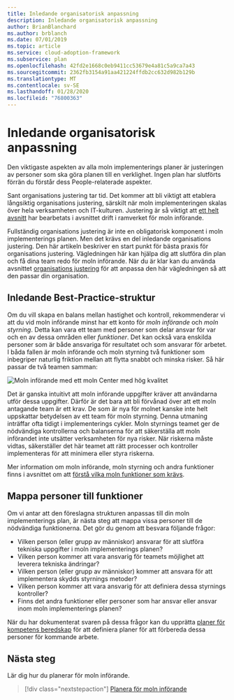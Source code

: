 ```yaml
---
title: Inledande organisatorisk anpassning
description: Inledande organisatorisk anpassning
author: BrianBlanchard
ms.author: brblanch
ms.date: 07/01/2019
ms.topic: article
ms.service: cloud-adoption-framework
ms.subservice: plan
ms.openlocfilehash: 42fd2e1668c0eb9411cc53679e4a81c5a9ca7a43
ms.sourcegitcommit: 2362fb3154a91aa421224ffdb2cc632d982b129b
ms.translationtype: MT
ms.contentlocale: sv-SE
ms.lasthandoff: 01/28/2020
ms.locfileid: "76800363"
---
```

# <a name="initial-organization-alignment"></a>Inledande organisatorisk anpassning

Den viktigaste aspekten av alla moln implementerings planer är justeringen av personer som ska göra planen till en verklighet. Ingen plan har slutförts förrän du förstår dess People-relaterade aspekter.

Sant organisations justering tar tid. Det kommer att bli viktigt att etablera långsiktig organisations justering, särskilt när moln implementeringen skalas över hela verksamheten och IT-kulturen. Justering är så viktigt att [ett helt avsnitt](../organize/index.md) har bearbetats i avsnittet drift i ramverket för moln införande.

Fullständig organisations justering är inte en obligatorisk komponent i moln implementerings planen. Men det krävs en del inledande organisations justering. Den här artikeln beskriver en start punkt för bästa praxis för organisations justering. Vägledningen här kan hjälpa dig att slutföra din plan och få dina team redo för moln införande. När du är klar kan du använda avsnittet [organisations justering](../organize/index.md) för att anpassa den här vägledningen så att den passar din organisation.

## <a name="initial-best-practice-structure"></a>Inledande Best-Practice-struktur

Om du vill skapa en balans mellan hastighet och kontroll, rekommenderar vi att du vid moln införande minst har ett konto för *moln införande* och *moln styrning*. Detta kan vara ett team med personer som delar ansvar för var och en av dessa områden eller *funktioner*. Det kan också vara enskilda personer som är både ansvariga för resultatet och som ansvarar för arbetet. I båda fallen är moln införande och moln styrning två funktioner som inbegriper naturlig friktion mellan att flytta snabbt och minska risker. Så här passar de två teamen samman:

![Moln införande med ett moln Center med hög kvalitet](../_images/ready/org-ready-best-practice.png)

Det är ganska intuitivt att moln införande uppgifter kräver att användarna utför dessa uppgifter. Därför är det bara att bli förvånad över att ett moln antagande team är ett krav. De som är nya för molnet kanske inte helt uppskattar betydelsen av ett team för moln styrning. Denna utmaning inträffar ofta tidigt i implementerings cykler. Moln styrnings teamet ger de nödvändiga kontrollerna och balanserna för att säkerställa att moln införandet inte utsätter verksamheten för nya risker. När riskerna måste vidtas, säkerställer det här teamet att rätt processer och kontroller implementeras för att minimera eller styra riskerna.

Mer information om moln införande, moln styrning och andra funktioner finns i avsnittet om att [förstå vilka moln funktioner som krävs](../organize/index.md?#understand-required-cloud-capabilities).

## <a name="map-people-to-capabilities"></a>Mappa personer till funktioner

Om vi antar att den föreslagna strukturen anpassas till din moln implementerings plan, är nästa steg att mappa vissa personer till de nödvändiga funktionerna. Det gör du genom att besvara följande frågor:

- Vilken person (eller grupp av människor) ansvarar för att slutföra tekniska uppgifter i moln implementerings planen?
- Vilken person kommer att vara ansvarig för teamets möjlighet att leverera tekniska ändringar?
- Vilken person (eller grupp av människor) kommer att ansvara för att implementera skydds styrnings metoder?
- Vilken person kommer att vara ansvarig för att definiera dessa styrnings kontroller?
- Finns det andra funktioner eller personer som har ansvar eller ansvar inom moln implementerings planen?

När du har dokumenterat svaren på dessa frågor kan du upprätta [planer för kompetens beredskap](./adapt-roles-skills-processes.md) för att definiera planer för att förbereda dessa personer för kommande arbete.

## <a name="next-steps"></a>Nästa steg

Lär dig hur du planerar för moln införande.

> [!div class="nextstepaction"]
> [Planera för moln införande](./plan-intro.md)
